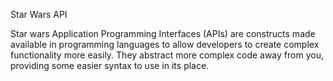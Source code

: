 Star Wars API

Star wars Application Programming Interfaces (APIs) are constructs made available in programming languages to allow developers to create complex functionality more easily. They abstract more complex code away from you, providing some easier syntax to use in its place.
